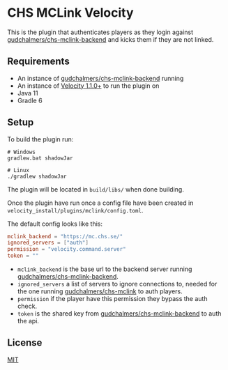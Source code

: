 # CHS MCLink Velocity

This is the plugin that authenticates players as they login against [gudchalmers/chs-mclink-backend][1] and kicks them if they are not linked.

## Requirements

- An instance of [gudchalmers/chs-mclink-backend][1] running
- An instance of [Velocity 1.1.0+][2] to run the plugin on
- Java 11
- Gradle 6

## Setup

To build the plugin run:

```shell script
# Windows
gradlew.bat shadowJar
```
```shell script
# Linux
./gradlew shadowJar
```

The plugin will be located in `build/libs/` when done building.

Once the plugin have run once a config file have been created in `velocity_install/plugins/mclink/config.toml`.

The default config looks like this:

```toml
mclink_backend = "https://mc.chs.se/"
ignored_servers = ["auth"]
permission = "velocity.command.server"
token = ""
```

- `mclink_backend` is the base url to the backend server running [gudchalmers/chs-mclink-backend][3].
- `ignored_servers` a list of servers to ignore connections to, needed for the one running [gudchalmers/chs-mclink][1] to auth players.
- `permission` if the player have this permission they bypass the auth check.
- `token` is the shared key from [gudchalmers/chs-mclink-backend][3] to auth the api.

## License

[MIT][4]

[1]: https://github.com/gudchalmers/chs-mclink
[2]: https://velocitypowered.com/
[3]: https://github.com/gudchalmers/chs-mclink-backend
[4]: https://choosealicense.com/licenses/mit/
